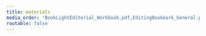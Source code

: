 ```yaml
---
title: materials
media_order: 'BookLightEditorial_Workbook.pdf,EditingBookmark_General.pdf,EditingBookmark_Worldbuilding.pdf,EditingBookmark_Wounds.pdf,EditingBookmark_Structure.pdf,EditingBookmark_Emotion.pdf,EditingBookmark_InfoDump.pdf'
routable: false
---
```


